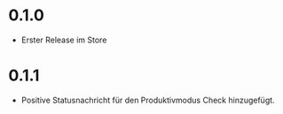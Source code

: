 # 0.1.0

* Erster Release im Store

# 0.1.1

* Positive Statusnachricht für den Produktivmodus Check hinzugefügt. 
